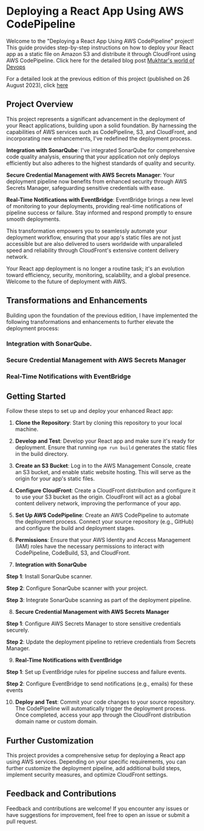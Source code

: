 # Deploying a React App Using AWS CodePipeline

Welcome to the "Deploying a React App Using AWS CodePipeline" project! This guide provides step-by-step instructions on how to deploy your React app as a static file on Amazon S3 and distribute it through CloudFront using AWS CodePipeline.
Click here for the detailed blog post [Mukhtar's world of Devops](https://mukhtarabassgiwa.hashnode.dev/modernizing-devops-elevating-deployment-with-aws-codepipeline-sonarqube-secrets-manager-and-eventbridge-notifications) 

For a detailed look at the previous edition of this project (published on 26 August 2023), click [here](https://mukhtarabassgiwa.hashnode.dev/revolutionizing-deployment-unleashing-the-power-of-aws-codepipeline-to-deploy-your-dynamic-react-app-served-seamlessly-through-cloudfront)

## Project Overview

This project represents a significant advancement in the deployment of your React applications, building upon a solid foundation. By harnessing the capabilities of AWS services such as CodePipeline, S3, and CloudFront, and incorporating new enhancements, I've redefined the deployment process.

**Integration with SonarQube**: I've integrated SonarQube for comprehensive code quality analysis, ensuring that your application not only deploys efficiently but also adheres to the highest standards of quality and security.

**Secure Credential Management with AWS Secrets Manager**: Your deployment pipeline now benefits from enhanced security through AWS Secrets Manager, safeguarding sensitive credentials with ease.

**Real-Time Notifications with EventBridge**: EventBridge brings a new level of monitoring to your deployments, providing real-time notifications of pipeline success or failure. Stay informed and respond promptly to ensure smooth deployments.

This transformation empowers you to seamlessly automate your deployment workflow, ensuring that your app's static files are not just accessible but are also delivered to users worldwide with unparalleled speed and reliability through CloudFront's extensive content delivery network.

Your React app deployment is no longer a routine task; it's an evolution toward efficiency, security, monitoring, scalability, and a global presence. Welcome to the future of deployment with AWS.


## Transformations and Enhancements

Building upon the foundation of the previous edition, I have implemented the following transformations and enhancements to further elevate the deployment process:

### Integration with SonarQube.

### Secure Credential Management with AWS Secrets Manager

### Real-Time Notifications with EventBridge

## Getting Started

Follow these steps to set up and deploy your enhanced React app:

1. **Clone the Repository**: Start by cloning this repository to your local machine.

2. **Develop and Test**: Develop your React app and make sure it's ready for deployment. Ensure that running `npm run build` generates the static files in the build directory.

3. **Create an S3 Bucket**: Log in to the AWS Management Console, create an S3 bucket, and enable static website hosting. This will serve as the origin for your app's static files.

4. **Configure CloudFront**: Create a CloudFront distribution and configure it to use your S3 bucket as the origin. CloudFront will act as a global content delivery network, improving the performance of your app.

5. **Set Up AWS CodePipeline**: Create an AWS CodePipeline to automate the deployment process. Connect your source repository (e.g., GitHub) and configure the build and deployment stages.

6. **Permissions**: Ensure that your AWS Identity and Access Management (IAM) roles have the necessary permissions to interact with CodePipeline, CodeBuild, S3, and CloudFront.

7. **Integration with SonarQube**

**Step 1**: Install SonarQube scanner.

**Step 2**: Configure SonarQube scanner with your project.

**Step 3**: Integrate SonarQube scanning as part of the deployment pipeline.

8. **Secure Credential Management with AWS Secrets Manager**

**Step 1**: Configure AWS Secrets Manager to store sensitive credentials securely.

**Step 2**: Update the deployment pipeline to retrieve credentials from Secrets Manager.

9. **Real-Time Notifications with EventBridge**

**Step 1**: Set up EventBridge rules for pipeline success and failure events.

**Step 2**: Configure EventBridge to send notifications (e.g., emails) for these events

10. **Deploy and Test**: Commit your code changes to your source repository. The CodePipeline will automatically trigger the deployment process. Once completed, access your app through the CloudFront distribution domain name or custom domain.

## Further Customization

This project provides a comprehensive setup for deploying a React app using AWS services. Depending on your specific requirements, you can further customize the deployment pipeline, add additional build steps, implement security measures, and optimize CloudFront settings.

## Feedback and Contributions

Feedback and contributions are welcome! If you encounter any issues or have suggestions for improvement, feel free to open an issue or submit a pull request.

